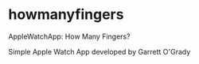 # howmanyfingers
AppleWatchApp: How Many Fingers?

Simple Apple Watch App developed by Garrett O'Grady


